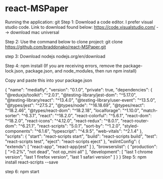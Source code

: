 # react-MSPaper

Running the application: 
git
Step 1: Download a code editor. I prefer visual studio code. Link to download found below:
https://code.visualstudio.com/ --> download mac universal

Step 2: Use the command below to clone project:
git clone https://github.com/braddonako/react-MSPaper.git


step 3: 
Download nodejs
nodejs.org/en/download

Step 4: npm install 
(If you are receiving errors, remove the package-lock.json, package.json, and node_modules, then run npm install)

Copy and paste this into your package.json

{
  "name": "mediafly",
  "version": "0.1.0",
  "private": true,
  "dependencies": {
    "@reduxjs/toolkit": "^2.0.1",
    "@testing-library/jest-dom": "^5.17.0",
    "@testing-library/react": "^13.4.0",
    "@testing-library/user-event": "^13.5.0",
    "@types/jest": "^27.5.2",
    "@types/node": "^16.18.69",
    "@types/react": "^18.2.46",
    "@types/react-dom": "^18.2.18",
    "localforage": "^1.10.0",
    "match-sorter": "^6.3.1",
    "react": "^18.2.0",
    "react-colorful": "^5.6.1",
    "react-dom": "^18.2.0",
    "react-icons": "^4.12.0",
    "react-redux": "^8.0.1",
    "react-router-dom": "^6.21.1",
    "react-scripts": "5.0.1",
    "sort-by": "^1.2.0",
    "styled-components": "^6.1.6",
    "typescript": "^4.9.5",
    "web-vitals": "^2.1.4"
  },
  "scripts": {
    "start": "react-scripts start",
    "build": "react-scripts build",
    "test": "react-scripts test",
    "eject": "react-scripts eject"
  },
  "eslintConfig": {
    "extends": [
      "react-app",
      "react-app/jest"
    ]
  },
  "browserslist": {
    "production": [
      ">0.2%",
      "not dead",
      "not op_mini all"
    ],
    "development": [
      "last 1 chrome version",
      "last 1 firefox version",
      "last 1 safari version"
    ]
  }
}
Step 5: npm install react-scripts --save

step 6: npm start

